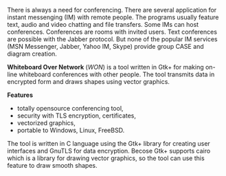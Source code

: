 There is always a need for conferencing. There are several application for instant messenging (IM) with remote people. The programs usually feature text, audio and video chatting and file transfers. Some IMs can host conferences. Conferences are rooms with invited users. Text conferences are possible with the Jabber protocol. But none of the popular IM services (MSN Messenger, Jabber, Yahoo IM, Skype) provide group CASE and diagram creation.

**Whiteboard Over Network** (_WON_) is a tool written in Gtk+ for making on-line whiteboard conferences with other people. The tool transmits data in encrypted form and draws shapes using vector graphics.

**Features**
  * totally opensource conferencing tool,
  * security with TLS encryption, certificates,
  * vectorized graphics,
  * portable to Windows, Linux, FreeBSD.

The tool is written in C language using the Gtk+ library for creating user interfaces and GnuTLS for data encryption. Becose Gtk+ supports cairo which is a library for drawing vector graphics, so the tool can use this feature to draw smooth shapes.